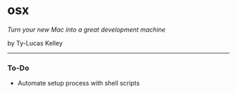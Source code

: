 # osx

*Turn your new Mac into a great development machine*

by Ty-Lucas Kelley

---

### To-Do

* Automate setup process with shell scripts
